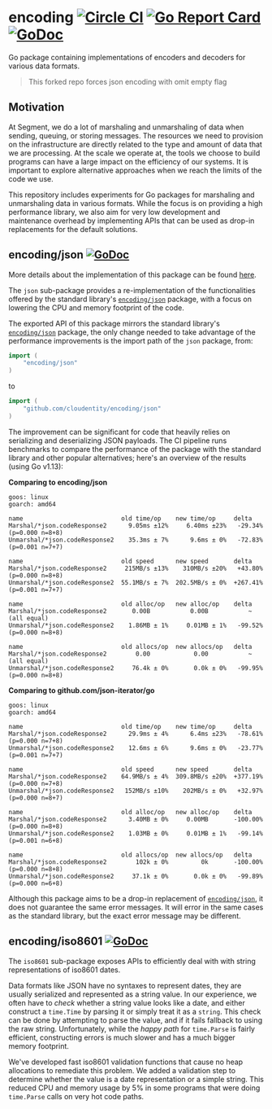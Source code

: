 # encoding [![Circle CI](https://circleci.com/gh/segmentio/encoding.svg?style=shield&circle-token=9bc6038a8e264684efe602003bb52c26835fc400)](https://circleci.com/gh/segmentio/encoding) [![Go Report Card](https://goreportcard.com/badge/github.com/segmentio/encoding)](https://goreportcard.com/report/github.com/segmentio/encoding) [![GoDoc](https://godoc.org/github.com/segmentio/encoding?status.svg)](https://godoc.org/github.com/segmentio/encoding)

Go package containing implementations of encoders and decoders for various data
formats.

> This forked repo forces json encoding with omit empty flag

## Motivation

At Segment, we do a lot of marshaling and unmarshaling of data when sending,
queuing, or storing messages. The resources we need to provision on the
infrastructure are directly related to the type and amount of data that we are
processing. At the scale we operate at, the tools we choose to build programs
can have a large impact on the efficiency of our systems. It is important to
explore alternative approaches when we reach the limits of the code we use.

This repository includes experiments for Go packages for marshaling and
unmarshaling data in various formats. While the focus is on providing a high
performance library, we also aim for very low development and maintenance overhead
by implementing APIs that can be used as drop-in replacements for the default
solutions.

## encoding/json [![GoDoc](https://godoc.org/github.com/cloudentity/encoding/json?status.svg)](https://godoc.org/github.com/cloudentity/encoding/json)

More details about the implementation of this package can be found [here](json/README.md).

The `json` sub-package provides a re-implementation of the functionalities
offered by the standard library's [`encoding/json`](https://golang.org/pkg/encoding/json/)
package, with a focus on lowering the CPU and memory footprint of the code.

The exported API of this package mirrors the standard library's
[`encoding/json`](https://golang.org/pkg/encoding/json/) package, the only
change needed to take advantage of the performance improvements is the import
path of the `json` package, from:
```go
import (
    "encoding/json"
)
```
to
```go
import (
    "github.com/cloudentity/encoding/json"
)
```

The improvement can be significant for code that heavily relies on serializing
and deserializing JSON payloads. The CI pipeline runs benchmarks to compare the
performance of the package with the standard library and other popular
alternatives; here's an overview of the results (using Go v1.13):

**Comparing to encoding/json**
```
goos: linux
goarch: amd64

name                           old time/op    new time/op     delta
Marshal/*json.codeResponse2      9.05ms ±12%     6.40ms ±23%   -29.34%  (p=0.000 n=8+8)
Unmarshal/*json.codeResponse2    35.3ms ± 7%      9.6ms ± 0%   -72.83%  (p=0.001 n=7+7)

name                           old speed      new speed       delta
Marshal/*json.codeResponse2     215MB/s ±13%    310MB/s ±20%   +43.80%  (p=0.000 n=8+8)
Unmarshal/*json.codeResponse2  55.1MB/s ± 7%  202.5MB/s ± 0%  +267.41%  (p=0.001 n=7+7)

name                           old alloc/op   new alloc/op    delta
Marshal/*json.codeResponse2       0.00B           0.00B           ~     (all equal)
Unmarshal/*json.codeResponse2    1.86MB ± 1%     0.01MB ± 1%   -99.52%  (p=0.000 n=8+8)

name                           old allocs/op  new allocs/op   delta
Marshal/*json.codeResponse2        0.00            0.00           ~     (all equal)
Unmarshal/*json.codeResponse2     76.4k ± 0%       0.0k ± 0%   -99.95%  (p=0.000 n=8+8)
```

**Comparing to github.com/json-iterator/go**
```
goos: linux
goarch: amd64

name                           old time/op    new time/op     delta
Marshal/*json.codeResponse2      29.9ms ± 4%      6.4ms ±23%   -78.61%  (p=0.000 n=7+8)
Unmarshal/*json.codeResponse2    12.6ms ± 6%      9.6ms ± 0%   -23.77%  (p=0.001 n=7+7)

name                           old speed      new speed       delta
Marshal/*json.codeResponse2    64.9MB/s ± 4%  309.8MB/s ±20%  +377.19%  (p=0.000 n=7+8)
Unmarshal/*json.codeResponse2   152MB/s ±10%    202MB/s ± 0%   +32.97%  (p=0.000 n=8+7)

name                           old alloc/op   new alloc/op    delta
Marshal/*json.codeResponse2      3.40MB ± 0%     0.00MB       -100.00%  (p=0.000 n=8+8)
Unmarshal/*json.codeResponse2    1.03MB ± 0%     0.01MB ± 1%   -99.14%  (p=0.001 n=6+8)

name                           old allocs/op  new allocs/op   delta
Marshal/*json.codeResponse2        102k ± 0%         0k       -100.00%  (p=0.000 n=8+8)
Unmarshal/*json.codeResponse2     37.1k ± 0%       0.0k ± 0%   -99.89%  (p=0.000 n=6+8)
```

Although this package aims to be a drop-in replacement of [`encoding/json`](https://golang.org/pkg/encoding/json/),
it does not guarantee the same error messages. It will error in the same cases
as the standard library, but the exact error message may be different.

## encoding/iso8601 [![GoDoc](https://godoc.org/github.com/cloudentity/encoding/iso8601?status.svg)](https://godoc.org/github.com/cloudentity/encoding/iso8601)

The `iso8601` sub-package exposes APIs to efficiently deal with with string
representations of iso8601 dates.

Data formats like JSON have no syntaxes to represent dates, they are usually
serialized and represented as a string value. In our experience, we often have
to _check_ whether a string value looks like a date, and either construct a
`time.Time` by parsing it or simply treat it as a `string`. This check can be
done by attempting to parse the value, and if it fails fallback to using the
raw string. Unfortunately, while the _happy path_ for `time.Parse` is fairly
efficient, constructing errors is much slower and has a much bigger memory
footprint.

We've developed fast iso8601 validation functions that cause no heap allocations
to remediate this problem. We added a validation step to determine whether
the value is a date representation or a simple string. This reduced CPU and
memory usage by 5% in some programs that were doing `time.Parse` calls on very
hot code paths.
